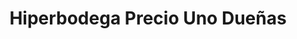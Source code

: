 ---
title: "Hiperbodega Precio Uno Dueñas"
url: /lima/hiperbodega-precio-uno-duenas/
shop: mayorista
---